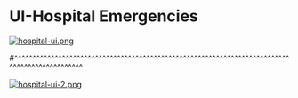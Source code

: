 # UI-Hospital Emergencies
[![hospital-ui.png](https://i.postimg.cc/2SGq97vc/hospital-ui.png)](https://postimg.cc/Jsy4GJpZ)

#^^^^^^^^^^^^^^^^^^^^^^^^^^^^^^^^^^^^^^^^^^^^^^^^^^^^^^^^^^^^^^^^^^^^^^^^^^^^^^^^^^^^^^^^^^^^^^^

[![hospital-ui-2.png](https://i.postimg.cc/SNpJyvf1/hospital-ui-2.png)](https://postimg.cc/9zJWb1Sy)

